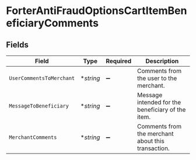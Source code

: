 # ForterAntiFraudOptionsCartItemBeneficiaryComments


## Fields

| Field                                              | Type                                               | Required                                           | Description                                        |
| -------------------------------------------------- | -------------------------------------------------- | -------------------------------------------------- | -------------------------------------------------- |
| `UserCommentsToMerchant`                           | **string*                                          | :heavy_minus_sign:                                 | Comments from the user to the merchant.            |
| `MessageToBeneficiary`                             | **string*                                          | :heavy_minus_sign:                                 | Message intended for the beneficiary of the item.  |
| `MerchantComments`                                 | **string*                                          | :heavy_minus_sign:                                 | Comments from the merchant about this transaction. |